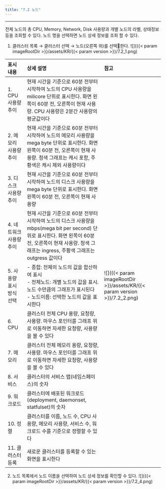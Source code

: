 ```yaml
---
title: "7.2 노드"
---
```


---
전체 노드의 총 CPU, Memory, Network, Disk 사용량과 개별 노드의 라벨, 상태정보 등을 조회할 수 있다. 노드 명을 선택하면 노드 상세 정보를 조회 할 수 있다.

1. 클러스터 목록 → 클러스터 선택 → 노드(오른쪽 위)를 선택한다.
    ![]({{< param imageRootDir >}}/assets/KR/{{< param version >}}/7.2_1.png)

| **표시 내용** | **상세 설명**                       | **참고** |
| :---------------- | :--------------------------- | :---------- |
| 1. CPU 사용량 추이 | 현재 시간을 기준으로 60분 전부터 시작하여 노드의 CPU 사용량을 milicore 단위로 표시한다. 화면 왼쪽이 60분 전, 오른쪽이 현재 사용량. CPU 사용량은 2분간 사용량의 평균값이다 |
| 2. 메모리 사용량 추이 | 현재 시간을 기준으로 60분 전부터 시작하여 노드의 메모리 사용량을 mega byte 단위로 표시한다. 화면 왼쪽이 60분 전, 오른쪽이 현재 사용량. 청색 그래프는 캐시 포함, 주황색은 캐시 제외 사용량이다 | |
| 3. 디스크 사용량 추이 | 현재 시간을 기준으로 60분 전부터 시작하여 노드의 디스크 사용량을 mega byte 단위로 표시한다. 화면 왼쪽이 60분 전, 오른쪽이 현재 사용량 | |
| 4. 네트워크 사용량 추이 | 현재 시간을 기준으로 60분 전부터 시작하여 노드의 디스크 사용량을 mbps(mega bit per second) 단위로 표시한다. 화면 왼쪽이 60분 전, 오른쪽이 현재 사용량. 청색 그래프는 ingress, 주황색 그래프는 outgress 값이다 | |
| 5. 사용량 표시 방식 선택 | - 종합: 전체의 노드의 값을 합산하여 표시<br>- 전체노드: 개별 노드의 값을 표시. 노드 수만큼의 그래프가 표시된다<br> - 노드이름: 선택한 노드의 값을 표시한다 | ![]({{< param imageRootDir >}}/assets/KR/{{< param version >}}/7.2_2.png) |
| 6. CPU | 클러스터 전체 CPU 용량, 요청량, 사용량. 마우스 포인터를 그래프 위로 이동하면 자세한 요청량, 사용량을 볼 수 있다 | |
| 7. 메모리 | 클러스터 전체 메모리 용량, 요청량, 사용량. 마우스 포인터를 그래프 위로 이동하면 자세한 요청량, 사용량을 볼 수 있다 | |
| 8. 서비스 | 클러스터의 서비스 맵\(네임스페이스\)의 숫자 | |
| 9. 워크로드 | 클러스터에 배포된 워크로드(deployment, daemonset, statfulset)의 숫자        | |
| 10. 정렬  | 클러스터를 이름, 노드 수, CPU 사용량, 메모리 사용량, 서비스 수, 워크로드 수를 기준으로 정렬할 수 있다 | |
| 11. 클러스터 등록  | 새로운 클러스터를 등록할 수 있는 화면을 표시한다 | |

2. 노드 목록에서 노드 이름을 선택하여 노드 상세 정보를 확인할 수 있다.
    ![]({{< param imageRootDir >}}/assets/KR/{{< param version >}}/7.2_4.png)
